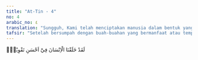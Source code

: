 ```yaml
---
title: "At-Tin - 4"
no: 4
arabic_no: ٤
translation: "Sungguh, Kami telah menciptakan manusia dalam bentuk yang sebaik-baiknya,"
tafsir: "Setelah bersumpah dengan buah-buahan yang bermanfaat atau tempat-tempat yang mulia itu, Allah menegaskan bahwa Dia telah menciptakan manusia dengan kondisi fisik dan psikis terbaik. Dari segi fisik, misalnya, hanya manusia yang berdiri tegak sehingga otaknya bebas berpikir, yang menghasilkan ilmu, dan tangannya juga bebas bergerak untuk merealisasikan ilmunya itu, sehingga melahirkan teknologi. Bentuk manusia adalah yang paling indah dari semua makhluk-Nya. Dari segi psikis, hanya manusia yang memiliki pikiran dan perasaan yang sempurna. Dan lebih-lebih lagi, hanya manusia yang beragama. Banyak lagi keistimewaan manusia dari segi fisik dan psikis itu yang tidak mungkin diuraikan di sini.\n\nPenegasan Allah bahwa Dia telah menciptakan manusia dengan kondisi fisik dan psikis terbaik itu mengandung arti bahwa fisik dan psikis manusia itu perlu dipelihara dan ditumbuhkembangkan. Fisik manusia dipelihara dan ditumbuhkembangkan dengan memberinya gizi yang cukup dan menjaga kesehatannya. Dan psikis manusia dipelihara dan ditumbuhkembangkan dengan memberinya agama dan pendidikan yang baik. Bila fisik dan psikis manusia dipelihara dan ditumbuhkembangkan, maka manusia akan dapat memberikan kemanfaatan yang besar kepada alam ini. Dengan demikianlah ia akan menjadi makhluk termulia."
---
```


لَقَدْ خَلَقْنَا الْاِنْسَانَ فِيْٓ اَحْسَنِ تَقْوِيْمٍۖ
